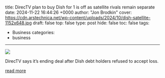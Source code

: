 title: DirecTV plan to buy Dish for 1 is off as satellite rivals remain separate
date: 2024-11-22 16:44:26 +0000
author: "Jon Brodkin"
cover: https://cdn.arstechnica.net/wp-content/uploads/2024/10/dish-satellite-1152x648.jpg
draft: false
top: false
type: post
hide: false
toc: false
tags:
  - Business
categories:
  - business
---

![](https://cdn.arstechnica.net/wp-content/uploads/2024/10/dish-satellite-1152x648.jpg)

DirecTV says it’s ending deal after Dish debt holders refused to accept loss.

[read more](https://arstechnica.com/tech-policy/2024/11/directv-plan-to-buy-dish-for-1-is-off-as-satellite-rivals-remain-separate/)
